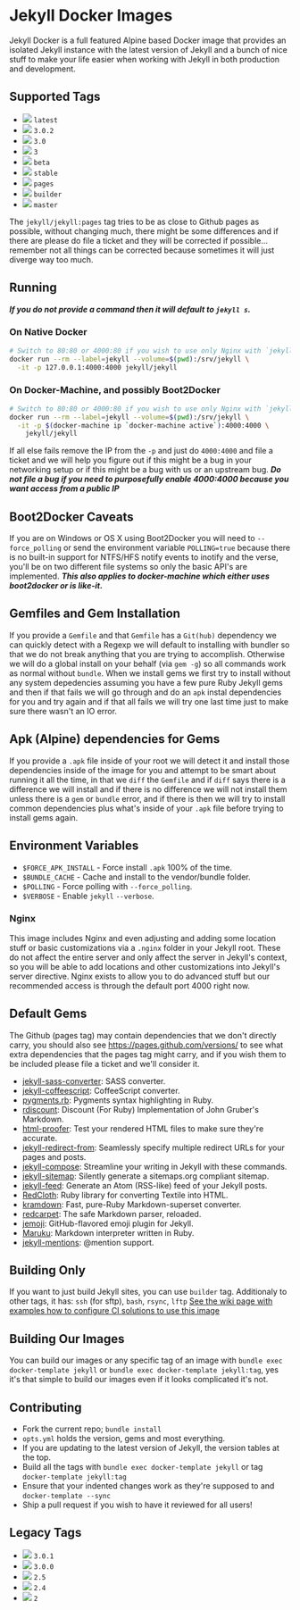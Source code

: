 # Jekyll Docker Images

Jekyll Docker is a full featured Alpine based Docker image that provides an isolated Jekyll instance with the latest version of Jekyll and a bunch of nice stuff to make your life easier when working with Jekyll in both production and development.

## Supported Tags

* [![](https://badge.imagelayers.io/jekyll/jekyll:latest.svg)][latest] `latest`
* [![](https://badge.imagelayers.io/jekyll/jekyll:3.0.2.svg)][3.0.2] `3.0.2`
* [![](https://badge.imagelayers.io/jekyll/jekyll:3.0.svg)][3.0] `3.0`
* [![](https://badge.imagelayers.io/jekyll/jekyll:2.4.svg)][3] `3`
* [![](https://badge.imagelayers.io/jekyll/jekyll:beta.svg)][beta] `beta`
* [![](https://badge.imagelayers.io/jekyll/jekyll:stable.svg)][stable] `stable`
* [![](https://badge.imagelayers.io/jekyll/jekyll:pages.svg)][pages] `pages`
* [![](https://badge.imagelayers.io/jekyll/jekyll:builder.svg)][builder] `builder`
* [![](https://badge.imagelayers.io/jekyll/jekyll:master.svg)][master] `master`

The `jekyll/jekyll:pages` tag tries to be as close to Github pages as possible, without changing much, there might be some differences and if there are please do file a ticket and they will be corrected if possible... remember not all things can be corrected because sometimes it will just diverge way too much.

## Running

***If you do not provide a command then it will default to `jekyll s`.***

### On Native Docker

```sh
# Switch to 80:80 or 4000:80 if you wish to use only Nginx with `jekyll build`
docker run --rm --label=jekyll --volume=$(pwd):/srv/jekyll \
  -it -p 127.0.0.1:4000:4000 jekyll/jekyll
```

### On Docker-Machine, and possibly Boot2Docker
```sh
# Switch to 80:80 or 4000:80 if you wish to use only Nginx with `jekyll build`
docker run --rm --label=jekyll --volume=$(pwd):/srv/jekyll \
  -it -p $(docker-machine ip `docker-machine active`):4000:4000 \
    jekyll/jekyll
```

If all else fails remove the IP from the `-p` and just do `4000:4000` and file a ticket and we will help you figure out if this might be a bug in your networking setup or if this might be a bug with us or an upstream bug.  ***Do not file a bug if you need to purposefully enable 4000:4000 because you want access from a public IP***

## Boot2Docker Caveats

If you are on Windows or OS X using Boot2Docker you will need to `--force_polling` or send the environment variable `POLLING=true` because there is no built-in support for NTFS/HFS notify events to inotify and the verse, you'll be on two different file systems so only the basic API's are implemented. ***This also applies to docker-machine which either uses boot2docker or is like-it.***

## Gemfiles and Gem Installation

If you provide a `Gemfile` and that `Gemfile` has a `Git(hub)` dependency we can quickly detect with a Regexp we will default to installing with bundler so that we do not break anything that you are trying to accomplish. Otherwise we will do a global install on your behalf (via `gem -g`) so all commands work as normal without `bundle`.  When we install gems we first try to install without any system depedencies assuming you have a few pure Ruby Jekyll gems and then if that fails we will go through and do an `apk` instal dependencies for you and try again and if that all fails we will try one last time just to make sure there wasn't an IO error.

## Apk (Alpine) dependencies for Gems

If you provide a `.apk` file inside of your root we will detect it and install those dependencies inside of the image for you and attempt to be smart about running it all the time, in that we `diff` the `Gemfile` and if `diff` says there is a difference we will install and if there is no difference we will not install them unless there is a `gem` or `bundle` error, and if there is then we will try to install common dependencies plus what's inside of your `.apk` file before trying to install gems again.

## Environment Variables

* `$FORCE_APK_INSTALL` - Force install `.apk` 100% of the time.
* `$BUNDLE_CACHE` - Cache and install to the vendor/bundle folder.
* `$POLLING` - Force polling with `--force_polling`.
* `$VERBOSE` - Enable `jekyll` `--verbose`.

### Nginx

This image includes Nginx and even adjusting and adding some location stuff or basic customizations via a `.nginx` folder in your Jekyll root.  These do not affect the entire server and only affect the server in Jekyll's context, so you will be able to add locations and other customizations into Jekyll's server directive.  Nginx exists to allow you to do advanced stuff but our recommended access is through the default port 4000 right now.

## Default Gems

The Github (pages tag) may contain dependencies that we don't directly carry, you should also see https://pages.github.com/versions/ to see what extra dependencies that the pages tag might carry, and if you wish them to be included please file a ticket and we'll consider it.

* [jekyll-sass-converter][jekyll-sass-converter]: SASS converter.
* [jekyll-coffeescript][jekyll-coffeescript]: CoffeeScript converter.
* [pygments.rb][pygments.rb]: Pygments syntax highlighting in Ruby.
* [rdiscount][rdiscount]: Discount (For Ruby) Implementation of John Gruber's Markdown.
* [html-proofer][html-proofer]: Test your rendered HTML files to make sure they're accurate.
* [jekyll-redirect-from][jekyll-redirect-from]: Seamlessly specify multiple redirect URLs for your pages and posts.
* [jekyll-compose][jekyll-compose]: Streamline your writing in Jekyll with these commands.
* [jekyll-sitemap][jekyll-sitemap]: Silently generate a sitemaps.org compliant sitemap.
* [jekyll-feed][jekyll-feed]: Generate an Atom (RSS-like) feed of your Jekyll posts.
* [RedCloth][redcloth]: Ruby library for converting Textile into HTML.
* [kramdown][kramdown]: Fast, pure-Ruby Markdown-superset converter.
* [redcarpet][redcarpet]: The safe Markdown parser, reloaded.
* [jemoji][jemoji]: GitHub-flavored emoji plugin for Jekyll.
* [Maruku][maruku]: Markdown interpreter written in Ruby.
* [jekyll-mentions][jekyll-mentions]: @mention support.

## Building Only

If you want to just build Jekyll sites, you can use `builder` tag. Additionaly to other tags, it has: `ssh` (for sftp), `bash`, `rsync`, `lftp` [See the wiki page with examples how to configure CI solutions to use this image](https://github.com/jekyll/docker/wiki/Deploying-with-Jekyll-Docker)

## Building Our Images

You can build our images or any specific tag of an image with `bundle exec docker-template jekyll` or `bundle exec docker-template jekyll:tag`, yes it's that simple to build our images even if it looks complicated it's not.

## Contributing

* Fork the current repo; `bundle install`
* `opts.yml` holds the version, gems and most everything.
* If you are updating to the latest version of Jekyll, the version tables at the top.
* Build all the tags with `bundle exec docker-template jekyll` or tag `docker-template jekyll:tag`
* Ensure that your indented changes work as they're supposed to and `docker-template --sync`
* Ship a pull request if you wish to have it reviewed for all users!

## Legacy Tags

* [![](https://badge.imagelayers.io/jekyll/jekyll:3.0.1.svg)][3.0.1] `3.0.1`
* [![](https://badge.imagelayers.io/jekyll/jekyll:2.4.svg)][3.0.0] `3.0.0`
* [![](https://badge.imagelayers.io/jekyll/jekyll:2.5.svg)][2.5] `2.5`
* [![](https://badge.imagelayers.io/jekyll/jekyll:2.4.svg)][2.4] `2.4`
* [![](https://badge.imagelayers.io/jekyll/jekyll:2.4.svg)][2] `2`


[pages]: https://imagelayers.io?images=jekyll/jekyll:pages
[latest]: https://imagelayers.io?images=jekyll/jekyll:latest
[builder]: https://imagelayers.io?images=jekyll/jekyll:builder
[stable]: https://imagelayers.io?images=jekyll/jekyll:stable
[master]: https://imagelayers.io?images=jekyll/jekyll:master
[beta]: https://imagelayers.io?images=jekyll/jekyll:beta
[3.0.2]: https://imagelayers.io?images=jekyll/jekyll:3.0.2
[3.0.1]: https://imagelayers.io?images=jekyll/jekyll:3.0.1
[3.0.0]: https://imagelayers.io?images=jekyll/jekyll:3.0.0
[2.5.3]: https://imagelayers.io?images=jekyll/jekyll:2.5.3
[3.0]: https://imagelayers.io?images=jekyll/jekyll:3.0
[2.5]: https://imagelayers.io?images=jekyll/jekyll:2.5
[2.4]: https://imagelayers.io?images=jekyll/jekyll:2.4
[3]:https://imagelayers.io?images=jekyll/jekyll:3
[2]:https://imagelayers.io?images=jekyll/jekyll:2
[pygments.rb]: https://github.com/tmm1/pygments.rb
[jekyll-sitemap]: https://github.com/jekyll/jekyll-sitemap
[jekyll-coffeescript]: https://github.com/jekyll/jekyll-coffeescript
[jekyll-sass-converter]: https://github.com/jekyll/jekyll-sass-converter
[jekyll-redirect-from]: https://github.com/jekyll/jekyll-redirect-from
[jekyll-mentions]: https://github.com/jekyll/jekyll-mentions
[jekyll-compose]: https://github.com/jekyll/jekyll-compose
[jekyll-feed]: https://github.com/jekyll/jekyll-feed
[rdiscount]: https://github.com/davidfstr/rdiscount
[redcarpet]: https://github.com/vmg/redcarpet
[kramdown]: https://github.com/gettalong/kramdown
[jemoji]: https://github.com/jekyll/jemoji
[redcloth]: https://github.com/jgarber/redcloth
[maruku]: https://github.com/bhollis/maruku
[html-proofer]: https://github.com/gjtorikian/html-proofer

